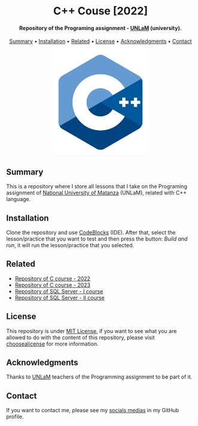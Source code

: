 <h1 align="center">
    C++ Couse [2022]
</h1>

<h4 align="center">
    Repository of the Programing assignment - <a href="https://www.unlam.edu.ar/" target="_blank">UNLaM</a> (university).
</h4>

<p align="center">
    <a href="#----summary">Summary</a> •
    <a href="#----installation">Installation</a> •
    <a href="#----related">Related</a> •
    <a href="#----license">License</a> •
    <a href="#----acknowledgments">Acknowledgments</a> •
    <a href="#----contact">Contact</a>
</p>

<p align="center">
    <img src="./.github/c++-logo.png" width="250">
</p>

<h2>
    Summary
</h2>
<p>
    This is a repository where I store all lessons that I take on the Programing assignment of <a href="https://www.unlam.edu.ar/" target="_blank">National University of Matanza</a> (UNLaM), related with C++ language.
</p>

<h2>
    Installation
</h2>
<p>
    Clone the repository and use <a href="https://www.codeblocks.org/" target="_blank">CodeBlocks</a> (IDE). After that, select the lesson/practice that you want to test and then press the button: <i>Build and run</i>, it will run the lesson/practice that you selected.
</p>

<h2>
    Related
</h2>
<p>
    <ul>    
        <li>
            <a href="https://github.com/hozlucas28/C-Course-2022" target="_blank">Repository of C course - 2022</a>
        </li>
        <li>
            <a href="https://github.com/hozlucas28/C-Course-2023" target="_blank">Repository of C course - 2023</a>
        </li>
        <li>
            <a href="https://github.com/hozlucas28/SQL-Server-Course-I-2023" target="_blank">Repository of SQL Server - I course</a>
        </li>
        <li>
            <a href="https://github.com/hozlucas28/SQL-Server-Course-II-2023" target="_blank">Repository of SQL Server - II course</a>
        </li>
    </ul>
</p>

<h2>
    License
</h2>
<p>
    This repository is under <a href="./LICENSE" target="_blank">MIT License</a>, if you want to see what you are allowed to do with the content of this repository, please visit <a href="https://choosealicense.com/licenses/" target="_blank">choosealicense</a> for more information.
</p>

<h2>
    Acknowledgments
</h2>
<p>
    Thanks to <a href="https://www.unlam.edu.ar/" target="_blank">UNLaM</a> teachers of the Programming assignment to be part of it.
</p>

<h2>
    Contact
</h1>
<p>
    If you want to contact me, please see my <a href="https://github.com/hozlucas28" target="_blank">socials medias</a> in my GitHub profile.
</p>

